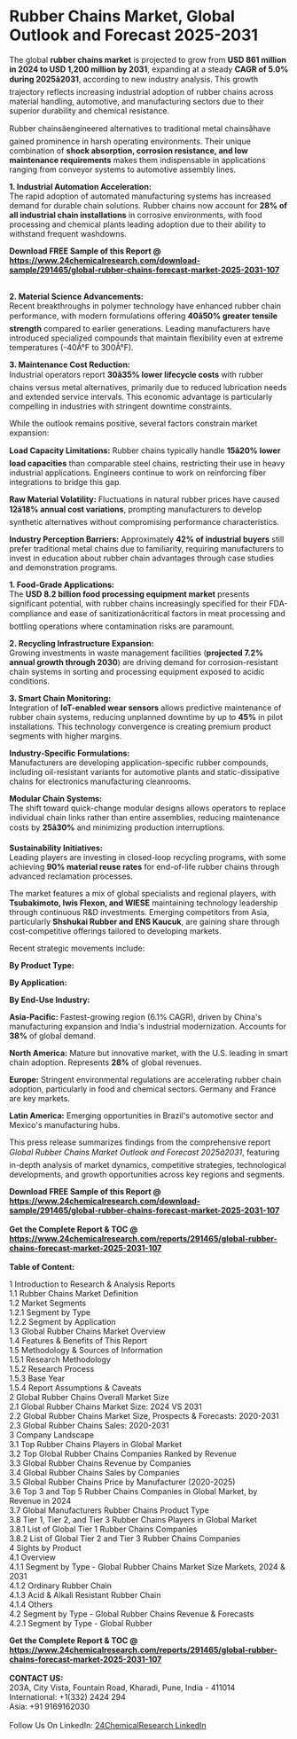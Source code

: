 <h1>Rubber Chains Market, Global Outlook and Forecast 2025-2031</h1><p>The global <strong>rubber chains market</strong> is projected to grow from <strong>USD 861 million in 2024 to USD 1,200 million by 2031</strong>, expanding at a steady <strong>CAGR of 5.0% during 2025â2031</strong>, according to new industry analysis. This growth trajectory reflects increasing industrial adoption of rubber chains across material handling, automotive, and manufacturing sectors due to their superior durability and chemical resistance.</p><p>Rubber chainsâengineered alternatives to traditional metal chainsâhave gained prominence in harsh operating environments. Their unique combination of <strong>shock absorption, corrosion resistance, and low maintenance requirements</strong> makes them indispensable in applications ranging from conveyor systems to automotive assembly lines.</p><p><strong>1. Industrial Automation Acceleration:</strong><br>
The rapid adoption of automated manufacturing systems has increased demand for durable chain solutions. Rubber chains now account for <strong>28% of all industrial chain installations</strong> in corrosive environments, with food processing and chemical plants leading adoption due to their ability to withstand frequent washdowns.</p><div><b>Download FREE Sample of this Report @ 
            <a href="https://www.24chemicalresearch.com/download-sample/291465/global-rubber-chains-forecast-market-2025-2031-107">
            https://www.24chemicalresearch.com/download-sample/291465/global-rubber-chains-forecast-market-2025-2031-107</a></b></div><br><p><strong>2. Material Science Advancements:</strong><br>
Recent breakthroughs in polymer technology have enhanced rubber chain performance, with modern formulations offering <strong>40â50% greater tensile strength</strong> compared to earlier generations. Leading manufacturers have introduced specialized compounds that maintain flexibility even at extreme temperatures (-40Â°F to 300Â°F).</p><p><strong>3. Maintenance Cost Reduction:</strong><br>
Industrial operators report <strong>30â35% lower lifecycle costs</strong> with rubber chains versus metal alternatives, primarily due to reduced lubrication needs and extended service intervals. This economic advantage is particularly compelling in industries with stringent downtime constraints.</p><p>While the outlook remains positive, several factors constrain market expansion:</p><p><strong>Load Capacity Limitations:</strong> Rubber chains typically handle <strong>15â20% lower load capacities</strong> than comparable steel chains, restricting their use in heavy industrial applications. Engineers continue to work on reinforcing fiber integrations to bridge this gap.</p><p><strong>Raw Material Volatility:</strong> Fluctuations in natural rubber prices have caused <strong>12â18% annual cost variations</strong>, prompting manufacturers to develop synthetic alternatives without compromising performance characteristics.</p><p><strong>Industry Perception Barriers:</strong> Approximately <strong>42% of industrial buyers</strong> still prefer traditional metal chains due to familiarity, requiring manufacturers to invest in education about rubber chain advantages through case studies and demonstration programs.</p><p><strong>1. Food-Grade Applications:</strong><br>
The <strong>USD 8.2 billion food processing equipment market</strong> presents significant potential, with rubber chains increasingly specified for their FDA-compliance and ease of sanitizationâcritical factors in meat processing and bottling operations where contamination risks are paramount.</p><p><strong>2. Recycling Infrastructure Expansion:</strong><br>
Growing investments in waste management facilities (<strong>projected 7.2% annual growth through 2030</strong>) are driving demand for corrosion-resistant chain systems in sorting and processing equipment exposed to acidic conditions.</p><p><strong>3. Smart Chain Monitoring:</strong><br>
Integration of <strong>IoT-enabled wear sensors</strong> allows predictive maintenance of rubber chain systems, reducing unplanned downtime by up to <strong>45%</strong> in pilot installations. This technology convergence is creating premium product segments with higher margins.</p><p><strong>Industry-Specific Formulations:</strong><br>
	Manufacturers are developing application-specific rubber compounds, including oil-resistant variants for automotive plants and static-dissipative chains for electronics manufacturing cleanrooms.</p><p><strong>Modular Chain Systems:</strong><br>
	The shift toward quick-change modular designs allows operators to replace individual chain links rather than entire assemblies, reducing maintenance costs by <strong>25â30%</strong> and minimizing production interruptions.</p><p><strong>Sustainability Initiatives:</strong><br>
	Leading players are investing in closed-loop recycling programs, with some achieving <strong>90% material reuse rates</strong> for end-of-life rubber chains through advanced reclamation processes.</p><p>The market features a mix of global specialists and regional players, with <strong>Tsubakimoto, Iwis Flexon, and WIESE</strong> maintaining technology leadership through continuous R&amp;D investments. Emerging competitors from Asia, particularly <strong>Shshukai Rubber and ENS Kaucuk</strong>, are gaining share through cost-competitive offerings tailored to developing markets.</p><p>Recent strategic movements include:</p><p><strong>By Product Type:</strong></p><p><strong>By Application:</strong></p><p><strong>By End-Use Industry:</strong></p><p><strong>Asia-Pacific:</strong> Fastest-growing region (6.1% CAGR), driven by China's manufacturing expansion and India's industrial modernization. Accounts for <strong>38%</strong> of global demand.</p><p><strong>North America:</strong> Mature but innovative market, with the U.S. leading in smart chain adoption. Represents <strong>28%</strong> of global revenues.</p><p><strong>Europe:</strong> Stringent environmental regulations are accelerating rubber chain adoption, particularly in food and chemical sectors. Germany and France are key markets.</p><p><strong>Latin America:</strong> Emerging opportunities in Brazil's automotive sector and Mexico's manufacturing hubs.</p><p>This press release summarizes findings from the comprehensive report <em>Global Rubber Chains Market Outlook and Forecast 2025â2031</em>, featuring in-depth analysis of market dynamics, competitive strategies, technological developments, and growth opportunities across key regions and segments.</p><div><b>Download FREE Sample of this Report @ 
            <a href="https://www.24chemicalresearch.com/download-sample/291465/global-rubber-chains-forecast-market-2025-2031-107">
            https://www.24chemicalresearch.com/download-sample/291465/global-rubber-chains-forecast-market-2025-2031-107</a></b></div><br><div><b>Get the Complete Report & TOC @ 
            <a href="https://www.24chemicalresearch.com/reports/291465/global-rubber-chains-forecast-market-2025-2031-107">
            https://www.24chemicalresearch.com/reports/291465/global-rubber-chains-forecast-market-2025-2031-107</a></b></div><br>
            <b>Table of Content:</b><p>1 Introduction to Research & Analysis Reports<br />
 1.1 Rubber Chains Market Definition<br />
 1.2 Market Segments<br />
 1.2.1 Segment by Type<br />
 1.2.2 Segment by Application<br />
 1.3 Global Rubber Chains Market Overview<br />
 1.4 Features & Benefits of This Report<br />
 1.5 Methodology & Sources of Information<br />
 1.5.1 Research Methodology<br />
 1.5.2 Research Process<br />
 1.5.3 Base Year<br />
 1.5.4 Report Assumptions & Caveats<br />
2 Global Rubber Chains Overall Market Size<br />
 2.1 Global Rubber Chains Market Size: 2024 VS 2031<br />
 2.2 Global Rubber Chains Market Size, Prospects & Forecasts: 2020-2031<br />
 2.3 Global Rubber Chains Sales: 2020-2031<br />
3 Company Landscape<br />
 3.1 Top Rubber Chains Players in Global Market<br />
 3.2 Top Global Rubber Chains Companies Ranked by Revenue<br />
 3.3 Global Rubber Chains Revenue by Companies<br />
 3.4 Global Rubber Chains Sales by Companies<br />
 3.5 Global Rubber Chains Price by Manufacturer (2020-2025)<br />
 3.6 Top 3 and Top 5 Rubber Chains Companies in Global Market, by Revenue in 2024<br />
 3.7 Global Manufacturers Rubber Chains Product Type<br />
 3.8 Tier 1, Tier 2, and Tier 3 Rubber Chains Players in Global Market<br />
 3.8.1 List of Global Tier 1 Rubber Chains Companies<br />
 3.8.2 List of Global Tier 2 and Tier 3 Rubber Chains Companies<br />
4 Sights by Product<br />
 4.1 Overview<br />
 4.1.1 Segment by Type - Global Rubber Chains Market Size Markets, 2024 & 2031<br />
 4.1.2 Ordinary Rubber Chain<br />
 4.1.3 Acid & Alkali Resistant Rubber Chain<br />
 4.1.4 Others<br />
 4.2 Segment by Type - Global Rubber Chains Revenue & Forecasts<br />
 4.2.1 Segment by Type - Global Rubber </p><div><b>Get the Complete Report & TOC @ 
            <a href="https://www.24chemicalresearch.com/reports/291465/global-rubber-chains-forecast-market-2025-2031-107">
            https://www.24chemicalresearch.com/reports/291465/global-rubber-chains-forecast-market-2025-2031-107</a></b></div><br><b>CONTACT US:</b><br>
            203A, City Vista, Fountain Road, Kharadi, Pune, India - 411014<br>
            International: +1(332) 2424 294<br>
            Asia: +91 9169162030 <br><br>
            Follow Us On LinkedIn: <a href="https://www.linkedin.com/company/24chemicalresearch/">24ChemicalResearch LinkedIn</a>